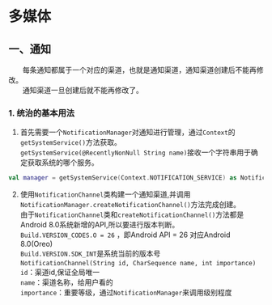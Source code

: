 # 多媒体
## 一、通知  
&emsp;&emsp;每条通知都属于一个对应的渠道，也就是通知渠道，通知渠道创建后不能再修改。  
&emsp;&emsp;通知渠道一旦创建后就不能再修改了。  

### 1. 统治的基本用法
1. 首先需要一个```NotificationManager```对通知进行管理，通过```Context```的```getSystemService()```方法获取。  
```getSystemService(@RecentlyNonNull String name)```接收一个字符串用于确定获取系统的哪个服务。  
```kotlin
val manager = getSystemService(Context.NOTIFICATION_SERVICE) as NotificationManager
```

2. 使用```NotificationChannel```类构建一个通知渠道,并调用```NotificationManager.createNotificationChannel()```方法完成创建。  
由于```NotificationChannel```类和```createNotificationChannel()```方法都是Android 8.0系统新增的API,所以要进行版本判断。  
```Build.VERSION_CODES.O = 26``` ，即Android API = 26 对应Android 8.0(Oreo)  
```Build.VERSION.SDK_INT```是系统当前的版本号  
```NotificationChannel(String id, CharSequence name, int importance)```  
```id```：渠道id,保证全局唯一  
```name```：渠道名称，给用户看的  
```importance```：重要等级，通过```NotificationManager```来调用级别程度  
